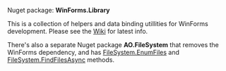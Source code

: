 Nuget package: **WinForms.Library**

This is a collection of helpers and data binding utillities for WinForms development. Please see the [Wiki](https://github.com/adamosoftware/WinForms.Library/wiki) for latest info.

There's also a separate Nuget package **AO.FileSystem** that removes the WinForms dependency, and has [FileSystem.EnumFiles](https://github.com/adamosoftware/WinForms.Library/blob/master/WinForms.Library/FileSystem_DotNetSearch.cs#L26) and [FileSystem.FindFilesAsync](https://github.com/adamosoftware/WinForms.Library/blob/master/WinForms.Library/FileSystem_DotNetSearch.cs#L67) methods.

